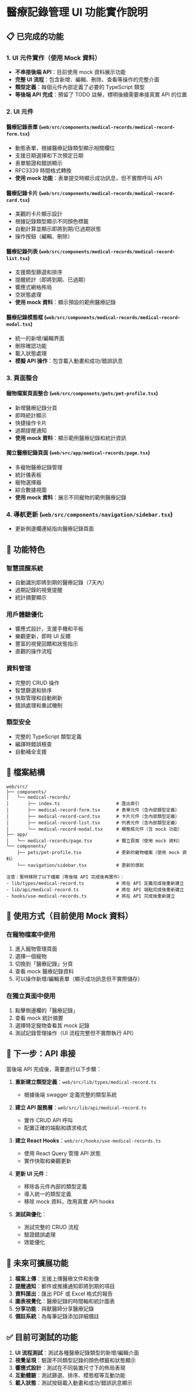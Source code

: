 # 醫療記錄管理 UI 功能實作說明

## 📋 已完成的功能

### 1. UI 元件實作（使用 Mock 資料）
- **不串接後端 API**：目前使用 mock 資料展示功能
- **完整 UI 流程**：包含新增、編輯、刪除、查看等操作的完整介面
- **類型定義**：每個元件內部定義了必要的 TypeScript 類型
- **等後端 API 完成**：預留了 TODO 註解，標明後續需要串接真實 API 的位置

### 2. UI 元件

#### 醫療記錄表單 (`web/src/components/medical-records/medical-record-form.tsx`)
- 動態表單，根據醫療記錄類型顯示相關欄位
- 支援日期選擇和下次預定日期
- 表單驗證和錯誤顯示
- RFC3339 時間格式轉換
- **使用 mock 功能**：表單提交時顯示成功訊息，但不實際呼叫 API

#### 醫療記錄卡片 (`web/src/components/medical-records/medical-record-card.tsx`)
- 美觀的卡片顯示設計
- 根據記錄類型顯示不同顏色標籤
- 自動計算並顯示即將到期/已過期狀態
- 操作按鈕（編輯、刪除）

#### 醫療記錄列表 (`web/src/components/medical-records/medical-record-list.tsx`)
- 支援類型篩選和排序
- 提醒統計（即將到期、已過期）
- 響應式網格佈局
- 空狀態處理
- **使用 mock 資料**：顯示預設的範例醫療記錄

#### 醫療記錄模態框 (`web/src/components/medical-records/medical-record-modal.tsx`)
- 統一的新增/編輯界面
- 刪除確認功能
- 載入狀態處理
- **模擬 API 操作**：包含載入動畫和成功/錯誤訊息

### 3. 頁面整合

#### 寵物檔案頁面整合 (`web/src/components/pets/pet-profile.tsx`)
- 新增醫療記錄分頁
- 即時統計顯示
- 快捷操作卡片
- 過期提醒通知
- **使用 mock 資料**：顯示範例醫療記錄和統計資訊

#### 獨立醫療記錄頁面 (`web/src/app/medical-records/page.tsx`)
- 多寵物醫療記錄管理
- 統計儀表板
- 寵物選擇器
- 綜合數據視圖
- **使用 mock 資料**：展示不同寵物的範例醫療記錄

### 4. 導航更新 (`web/src/components/navigation/sidebar.tsx`)
- 更新側邊欄連結指向醫療記錄頁面

## 🎯 功能特色

### 智慧提醒系統
- 自動識別即將到期的醫療記錄（7天內）
- 過期記錄的視覺提醒
- 統計摘要顯示

### 用戶體驗優化
- 響應式設計，支援手機和平板
- 樂觀更新，即時 UI 反饋
- 豐富的視覺回饋和狀態指示
- 直觀的操作流程

### 資料管理
- 完整的 CRUD 操作
- 智慧篩選和排序
- 快取管理和自動刷新
- 錯誤處理和重試機制

### 類型安全
- 完整的 TypeScript 類型定義
- 編譯時錯誤檢查
- 自動補全支援

## 🔗 檔案結構

```
web/src/
├── components/
│   └── medical-records/
│       ├── index.ts                     # 匯出索引
│       ├── medical-record-form.tsx      # 表單元件（含內部類型定義）
│       ├── medical-record-card.tsx      # 卡片元件（含內部類型定義）
│       ├── medical-record-list.tsx      # 列表元件（含內部類型定義）
│       └── medical-record-modal.tsx     # 模態框元件（含 mock 功能）
├── app/
│   └── medical-records/page.tsx         # 獨立頁面（使用 mock 資料）
└── components/
    ├── pets/pet-profile.tsx             # 更新的寵物檔案（使用 mock 資料）
    └── navigation/sidebar.tsx           # 更新的導航

注意：暫時移除了以下檔案（等後端 API 完成後再實作）：
- lib/types/medical-record.ts            # 將在 API 定義完成後重新建立
- lib/api/medical-record.ts              # 將在 API 端點完成後重新建立
- hooks/use-medical-records.ts           # 將在 API 完成後重新建立
```

## 🚀 使用方式（目前使用 Mock 資料）

### 在寵物檔案中使用
1. 進入寵物管理頁面
2. 選擇一個寵物
3. 切換到「醫療記錄」分頁
4. 查看 mock 醫療記錄資料
5. 可以操作新增/編輯表單（顯示成功訊息但不實際儲存）

### 在獨立頁面中使用
1. 點擊側邊欄的「醫療記錄」
2. 查看 mock 統計摘要
3. 選擇特定寵物查看其 mock 記錄
4. 測試記錄管理操作（UI 流程完整但不實際執行 API）

## 📝 下一步：API 串接

當後端 API 完成後，需要進行以下步驟：

1. **重新建立類型定義**：`web/src/lib/types/medical-record.ts`
   - 根據後端 swagger 定義完整的類型系統

2. **建立 API 服務層**：`web/src/lib/api/medical-record.ts`
   - 實作 CRUD API 呼叫
   - 配置正確的端點和請求格式

3. **建立 React Hooks**：`web/src/hooks/use-medical-records.ts`
   - 使用 React Query 管理 API 狀態
   - 實作快取和樂觀更新

4. **更新 UI 元件**：
   - 移除各元件內部的類型定義
   - 導入統一的類型定義
   - 移除 mock 資料，改用真實 API hooks

5. **測試與優化**：
   - 測試完整的 CRUD 流程
   - 驗證錯誤處理
   - 效能優化

## 📝 未來可擴展功能

1. **檔案上傳**：支援上傳醫療文件和影像
2. **提醒通知**：郵件或推播通知即將到期的項目
3. **資料匯出**：匯出 PDF 或 Excel 格式的報告
4. **圖表視覺化**：醫療記錄的時間軸和統計圖表
5. **分享功能**：與獸醫師分享醫療記錄
6. **備註系統**：為每筆記錄添加詳細備註

## ✅ 目前可測試的功能

1. **UI 流程測試**：測試各種醫療記錄類型的新增/編輯介面
2. **視覺呈現**：驗證不同類型記錄的顏色標籤和狀態顯示
3. **響應式設計**：測試在不同裝置尺寸下的佈局表現
4. **互動體驗**：測試篩選、排序、模態框等互動功能
5. **載入狀態**：測試按鈕載入動畫和成功/錯誤訊息顯示